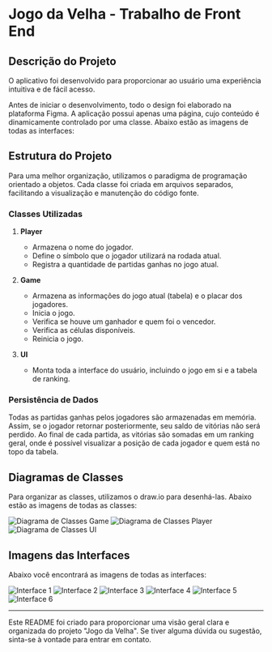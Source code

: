 # Jogo da Velha - Trabalho de Front End

## Descrição do Projeto

O aplicativo foi desenvolvido para proporcionar ao usuário uma experiência intuitiva e de fácil acesso.

Antes de iniciar o desenvolvimento, todo o design foi elaborado na plataforma Figma. A aplicação possui apenas uma página, cujo conteúdo é dinamicamente controlado por uma classe. Abaixo estão as imagens de todas as interfaces:

## Estrutura do Projeto

Para uma melhor organização, utilizamos o paradigma de programação orientado a objetos. Cada classe foi criada em arquivos separados, facilitando a visualização e manutenção do código fonte.

### Classes Utilizadas

1. **Player**
   - Armazena o nome do jogador.
   - Define o símbolo que o jogador utilizará na rodada atual.
   - Registra a quantidade de partidas ganhas no jogo atual.

2. **Game**
   - Armazena as informações do jogo atual (tabela) e o placar dos jogadores.
   - Inicia o jogo.
   - Verifica se houve um ganhador e quem foi o vencedor.
   - Verifica as células disponíveis.
   - Reinicia o jogo.

3. **UI**
   - Monta toda a interface do usuário, incluindo o jogo em si e a tabela de ranking.

### Persistência de Dados

Todas as partidas ganhas pelos jogadores são armazenadas em memória. Assim, se o jogador retornar posteriormente, seu saldo de vitórias não será perdido. Ao final de cada partida, as vitórias são somadas em um ranking geral, onde é possível visualizar a posição de cada jogador e quem está no topo da tabela.

## Diagramas de Classes

Para organizar as classes, utilizamos o draw.io para desenhá-las. Abaixo estão as imagens de todas as classes:

![Diagrama de Classes Game](class/game.png)
![Diagrama de Classes Player](class/player.png)
![Diagrama de Classes UI](class/ui.png)

## Imagens das Interfaces

Abaixo você encontrará as imagens de todas as interfaces:

![Interface 1](screen/start.png)
![Interface 2](screen/Initial.png)
![Interface 3](screen/rank.png)
![Interface 4](screen/PlayerName.png)
![Interface 5](screen/inGame.png)
![Interface 6](screen/win.png)

---

Este README foi criado para proporcionar uma visão geral clara e organizada do projeto "Jogo da Velha". Se tiver alguma dúvida ou sugestão, sinta-se à vontade para entrar em contato.
